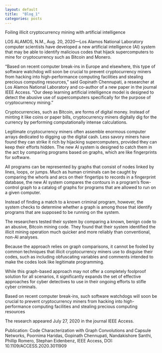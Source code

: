 ```yaml
---
layout: default
title:  "Blog_1"
categories: posts
---
```




Foiling illicit cryptocurrency mining with artificial intelligence

LOS ALAMOS, N.M., Aug. 20, 2020—Los Alamos National Laboratory computer scientists have developed a new artificial intelligence (AI) system that may be able to identify malicious codes that hijack supercomputers to mine for cryptocurrency such as Bitcoin and Monero.

“Based on recent computer break-ins in Europe and elsewhere, this type of software watchdog will soon be crucial to prevent cryptocurrency miners from hacking into high-performance computing facilities and stealing precious computing resources,” said Gopinath Chennupati, a researcher at Los Alamos National Laboratory and co-author of a new paper in the journal IEEE Access. “Our deep learning artificial intelligence model is designed to detect the abusive use of supercomputers specifically for the purpose of cryptocurrency mining.”

Cryptocurrencies, such as Bitcoin, are forms of digital money. Instead of minting it like coins or paper bills, cryptocurrency miners digitally dig for the currency by performing computationally intense calculations.

Legitimate cryptocurrency miners often assemble enormous computer arrays dedicated to digging up the digital cash. Less savory miners have found they can strike it rich by hijacking supercomputers, provided they can keep their efforts hidden. The new AI system is designed to catch them in the act by comparing programs based on graphs, which are like fingerprints for software.

All programs can be represented by graphs that consist of nodes linked by lines, loops, or jumps. Much as human criminals can be caught by comparing the whorls and arcs on their fingertips to records in a fingerprint database, the new AI system compares the contours in a program’s flow-control graph to a catalog of graphs for programs that are allowed to run on a given computer.

Instead of finding a match to a known criminal program, however, the system checks to determine whether a graph is among those that identify programs that are supposed to be running on the system.

The researchers tested their system by comparing a known, benign code to an abusive, Bitcoin mining code. They found that their system identified the illicit mining operation much quicker and more reliably than conventional, non-AI analyses.

Because the approach relies on graph comparisons, it cannot be fooled by common techniques that illicit cryptocurrency miners use to disguise their codes, such as including obfuscating variables and comments intended to make the codes look like legitimate programming.

While this graph-based approach may not offer a completely foolproof solution for all scenarios, it significantly expands the set of effective approaches for cyber detectives to use in their ongoing efforts to stifle cyber criminals.

Based on recent computer break-ins, such software watchdogs will soon be crucial to prevent cryptocurrency miners from hacking into high-performance computing facilities and stealing precious computing resources



The research appeared July 27, 2020 in the journal IEEE Access.

Publication: Code Characterization with Graph Convolutions and Capsule Networks, Poornima Haridas, Gopinath Chennupati, Nandakishore Santhi, Phillip Romero, Stephan Eidenbenz, IEEE Access, DOI: 10.1109/ACCESS.2020.3011909
